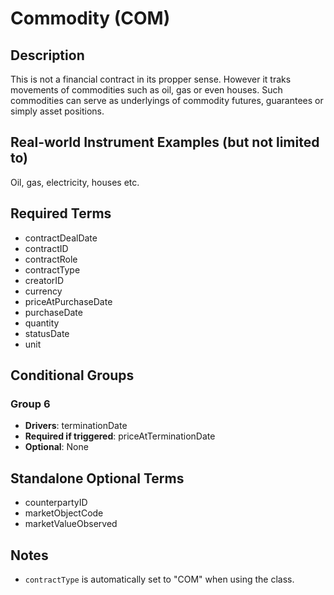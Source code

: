 # Commodity (COM)

## Description
This is not a financial contract in its propper sense. However it traks movements of commodities such as oil, gas or even houses. Such commodities can serve as underlyings of commodity futures, guarantees or simply asset positions.

## Real-world Instrument Examples (but not limited to)
Oil, gas, electricity, houses etc.

## Required Terms
- contractDealDate
- contractID
- contractRole
- contractType
- creatorID
- currency
- priceAtPurchaseDate
- purchaseDate
- quantity
- statusDate
- unit

## Conditional Groups
### Group 6
* **Drivers**: terminationDate
* **Required if triggered**: priceAtTerminationDate
* **Optional**: None

## Standalone Optional Terms
- counterpartyID
- marketObjectCode
- marketValueObserved

## Notes
- `contractType` is automatically set to "COM" when using the class.
